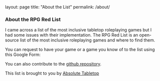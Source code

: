 layout: page
title: "About the List"
permalink: /about/

### About the RPG Red List

I came across a list of the most inclusive tabletop roleplaying games but I had some issues with their implementation. The RPG Red List is an open-source list of the most inclusive roleplaying games and where to find them.

You can request to have your game or a game you know of to the list using this Google Form:

You can also contribute to the [github repository](https://github.com/ImagineItBetter/rpgredlist). 

This list is brought to you by [Absolute Tabletop](https://absolutetabletop.com)
